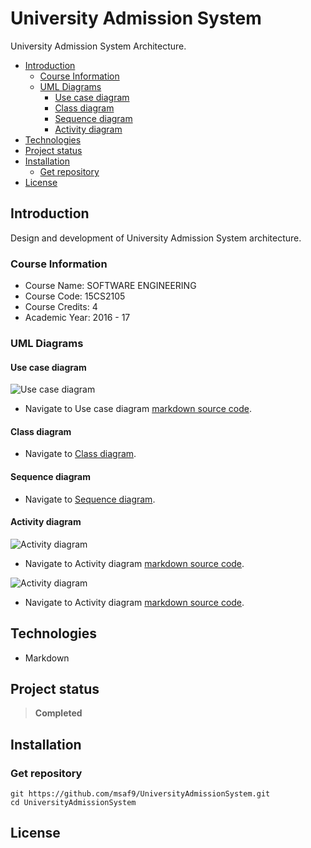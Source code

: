 <h1> University Admission System</h1>
University Admission System Architecture.

- [Introduction](#introduction)
  - [Course Information](#course-information)
  - [UML Diagrams](#uml-diagrams)
    - [Use case diagram](#use-case-diagram)
    - [Class diagram](#class-diagram)
    - [Sequence diagram](#sequence-diagram)
    - [Activity diagram](#activity-diagram)
- [Technologies](#technologies)
- [Project status](#project-status)
- [Installation](#installation)
  - [Get repository](#get-repository)
- [License](#license)

## Introduction

Design and development of University Admission System architecture.

### Course Information

- Course Name: SOFTWARE ENGINEERING
- Course Code: 15CS2105
- Course Credits: 4
- Academic Year: 2016 - 17

### UML Diagrams

#### Use case diagram

![Use case diagram](/resources/UsecaseDiagram.png)

- Navigate to Use case diagram [markdown source code](/src/UsecaseDiagram.iuml).

#### Class diagram

- Navigate to [Class diagram](/src/ClassDiagram.md).

#### Sequence diagram

- Navigate to [Sequence diagram](/src/SequenceDiagram.md).

#### Activity diagram

![Activity diagram](/resources/ActivityDiagramAdmissions.png)

- Navigate to Activity diagram [markdown source code](/src/ActivityDiagramAdmissions.iuml).

![Activity diagram](/resources/ActivityDiagramAdministrator.png)

- Navigate to Activity diagram [markdown source code](/src/ActivityDiagramAdministrator.iuml).

## Technologies

- Markdown

## Project status

> **Completed**

## Installation

### Get repository

```git
git https://github.com/msaf9/UniversityAdmissionSystem.git
cd UniversityAdmissionSystem
```

## License
